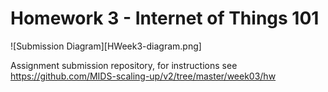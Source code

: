 # Homework 3 - Internet of Things 101


![Submission Diagram][HWeek3-diagram.png]


Assignment submission repository, for instructions see https://github.com/MIDS-scaling-up/v2/tree/master/week03/hw


